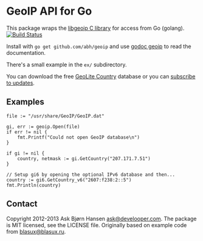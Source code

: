 # GeoIP API for Go

This package wraps the [libgeoip C library](http://www.maxmind.com/app/c) for
access from Go (golang). [![Build Status](https://travis-ci.org/abh/geoip.png?branch=master)](https://travis-ci.org/abh/geoip)

Install with `go get github.com/abh/geoip` and use [godoc
geoip](http://godoc.org/github.com/abh/geoip) to read the documentation.

There's a small example in the `ex/` subdirectory.

You can download the free [GeoLite
Country](http://www.maxmind.com/app/geoip_country) database or you can
[subscribe to updates](http://www.maxmind.com/app/country).

## Examples

	file := "/usr/share/GeoIP/GeoIP.dat"

	gi, err := geoip.Open(file)
	if err != nil {
		fmt.Printf("Could not open GeoIP database\n")
	}

	if gi != nil {
		country, netmask := gi.GetCountry("207.171.7.51")
	}

	// Setup gi6 by opening the optional IPv6 database and then...
	country := gi6.GetCountry_v6("2607:f238:2::5")
	fmt.Println(country)


## Contact

Copyright 2012-2013 Ask Bjørn Hansen <ask@develooper.com>. The package
is MIT licensed, see the LICENSE file. Originally based on example code
from blasux@blasux.ru.
